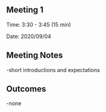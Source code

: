 ## **Meeting 1**

Time: 3:30 - 3:45 (15 min)

Date: 2020/09/04

## Meeting Notes
-short introductions and expectations

## Outcomes
-none
